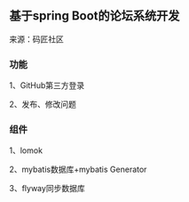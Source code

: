 ## 基于spring Boot的论坛系统开发
来源：码匠社区
### 功能
1、GitHub第三方登录

2、发布、修改问题
### 组件
1、lomok

2、mybatis数据库+mybatis Generator

3、flyway同步数据库
  

